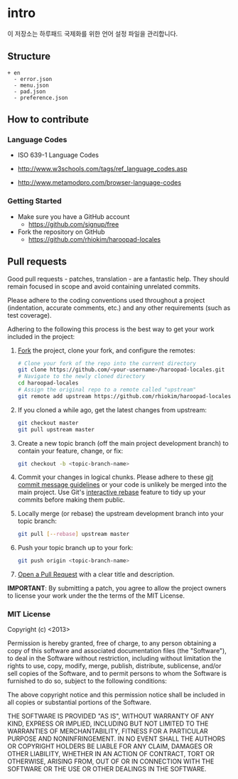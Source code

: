 # intro

이 저장소는 하루패드 국제화를 위한 언어 설정 파일을 관리합니다.

## Structure

```
+ en
  - error.json
  - menu.json
  - pad.json
  - preference.json
```

## How to contribute

### Language Codes

* ISO 639-1 Language Codes 

* http://www.w3schools.com/tags/ref_language_codes.asp
* http://www.metamodpro.com/browser-language-codes

### Getting Started

* Make sure you have a GitHub account
	- https://github.com/signup/free
* Fork the repository on GitHub
	- https://github.com/rhiokim/haroopad-locales

## Pull requests

Good pull requests - patches, translation - are a fantastic
help. They should remain focused in scope and avoid containing unrelated
commits.

Please adhere to the coding conventions used throughout a project (indentation,
accurate comments, etc.) and any other requirements (such as test coverage).

Adhering to the following this process is the best way to get your work
included in the project:

1. [Fork](http://help.github.com/fork-a-repo/) the project, clone your fork,
   and configure the remotes:

   ```bash
   # Clone your fork of the repo into the current directory
   git clone https://github.com/<your-username>/haroopad-locales.git
   # Navigate to the newly cloned directory
   cd haroopad-locales
   # Assign the original repo to a remote called "upstream"
   git remote add upstream https://github.com/rhiokim/haroopad-locales.git
   ```

2. If you cloned a while ago, get the latest changes from upstream:

   ```bash
   git checkout master
   git pull upstream master
   ```

3. Create a new topic branch (off the main project development branch) to
   contain your feature, change, or fix:

   ```bash
   git checkout -b <topic-branch-name>
   ```

4. Commit your changes in logical chunks. Please adhere to these [git commit
   message guidelines](http://tbaggery.com/2008/04/19/a-note-about-git-commit-messages.html)
   or your code is unlikely be merged into the main project. Use Git's
   [interactive rebase](https://help.github.com/articles/interactive-rebase)
   feature to tidy up your commits before making them public.

5. Locally merge (or rebase) the upstream development branch into your topic branch:

   ```bash
   git pull [--rebase] upstream master
   ```

6. Push your topic branch up to your fork:

   ```bash
   git push origin <topic-branch-name>
   ```

7. [Open a Pull Request](https://help.github.com/articles/using-pull-requests/)
    with a clear title and description.

**IMPORTANT**: By submitting a patch, you agree to allow the project owners to
license your work under the the terms of the MIT License.

### MIT License
Copyright (c) <2013> <Haroopad Locale>

Permission is hereby granted, free of charge, to any person
obtaining a copy of this software and associated documentation
files (the "Software"), to deal in the Software without
restriction, including without limitation the rights to use,
copy, modify, merge, publish, distribute, sublicense, and/or sell
copies of the Software, and to permit persons to whom the
Software is furnished to do so, subject to the following
conditions:

The above copyright notice and this permission notice shall be
included in all copies or substantial portions of the Software.

THE SOFTWARE IS PROVIDED "AS IS", WITHOUT WARRANTY OF ANY KIND,
EXPRESS OR IMPLIED, INCLUDING BUT NOT LIMITED TO THE WARRANTIES
OF MERCHANTABILITY, FITNESS FOR A PARTICULAR PURPOSE AND
NONINFRINGEMENT. IN NO EVENT SHALL THE AUTHORS OR COPYRIGHT
HOLDERS BE LIABLE FOR ANY CLAIM, DAMAGES OR OTHER LIABILITY,
WHETHER IN AN ACTION OF CONTRACT, TORT OR OTHERWISE, ARISING
FROM, OUT OF OR IN CONNECTION WITH THE SOFTWARE OR THE USE OR
OTHER DEALINGS IN THE SOFTWARE.
